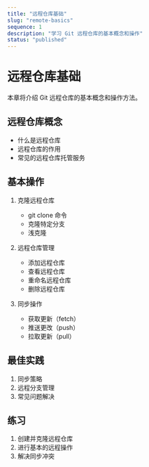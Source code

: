 ```yaml
---
title: "远程仓库基础"
slug: "remote-basics"
sequence: 1
description: "学习 Git 远程仓库的基本概念和操作"
status: "published"
---
```


# 远程仓库基础

本章将介绍 Git 远程仓库的基本概念和操作方法。

## 远程仓库概念

- 什么是远程仓库
- 远程仓库的作用
- 常见的远程仓库托管服务

## 基本操作

1. 克隆远程仓库
   - git clone 命令
   - 克隆特定分支
   - 浅克隆

2. 远程仓库管理
   - 添加远程仓库
   - 查看远程仓库
   - 重命名远程仓库
   - 删除远程仓库

3. 同步操作
   - 获取更新（fetch）
   - 推送更改（push）
   - 拉取更新（pull）

## 最佳实践

1. 同步策略
2. 远程分支管理
3. 常见问题解决

## 练习

1. 创建并克隆远程仓库
2. 进行基本的远程操作
3. 解决同步冲突